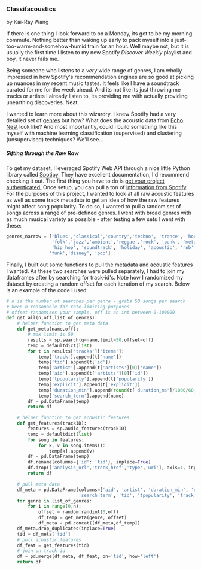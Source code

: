 ### **Classifacoustics**
by Kai-Ray Wang

If there is one thing I look forward to on a Monday, its got to be my morning commute.  Nothing better than waking up early to pack myself into a just-too-warm-and-somehow-humid train for an hour. Well maybe not, but it is usually the first time I listen to my new Spotify *Discover Weekly* playlist and boy, it never fails me.  

Being someone who listens to a *very* wide range of genres, I am wholly impressed in how Spotify's recommendation engines are so good at picking up nuances in my recent music tastes. It feels like I have a soundtrack curated for me for the week ahead.  And its not like its just throwing me tracks or artists I already listen to, its providing me with actually providing unearthing discoveries.  Neat.

I wanted to learn more about this wizardry.  I knew Spotify had a very detailed set of [genres](http://everynoise.com/engenremap.html) but how?  What does the acoustic data from [Echo Nest](https://techcrunch.com/2014/03/06/spotify-acquires-the-echo-nest/) look like?  And most importantly, could I build something like this myself with machine learning classification (supervised) and clustering (unsupervised) techniques?  We'll see...

##### Sifting through the Raw Raw
To get my dataset, I leveraged Spotify Web API through a nice little Python library called [Spotipy](https://github.com/plamere/spotipy).  They have excellent documentation, I'd recommend checking it out.  The first thing you have to do is [get your project authenticated.](https://developer.spotify.com/web-api/authorization-guide/)  Once setup, you can pull a ton of [information from Spotify](http://spotipy.readthedocs.io/en/latest/#api-reference).  For the purposes of this project, I wanted to look at all raw acoustic features as well as some track metadata to get an idea of how the raw features might affect song popularity.  To do so, I wanted to pull a random set of songs across a range of pre-defined genres.  I went with broad genres with as much musical variety as possible - after testing a few sets I went with these:

```python
genres_narrow = ['blues','classical','country','techno', 'trance', 'house',
                 'folk','jazz','ambient','reggae','rock', 'punk', 'metal',
                 'hip hop', 'soundtrack', 'holiday', 'acoustic', 'rnb',
                'funk','disney', 'pop']
```

Finally, I built out some functions to pull the metadata and acoustic features I wanted.  As these two searches were pulled separately, I had to join my dataframes after by searching for track-id's.  Note how I randomized my dataset by creating a random offset for each iteration of my search. Below is an example of the code I used:

```python
# n is the number of searches per genre - grabs 50 songs per search
# keep n reasonable for rate-limiting purposes
# offset randomizes your sample, off is an int between 0-100000
def get_all(n,off,list_of_genres):
    # helper function to get meta data
    def get_meta(name,off):
        # max limit is 50
        results = sp.search(q=name,limit=50,offset=off)
        temp = defaultdict(list)
        for t in results['tracks']['items']:
            temp['track'].append(t['name'])
            temp['tid'].append(t['id'])
            temp['artist'].append(t['artists'][0]['name'])
            temp['aid'].append(t['artists'][0]['id'])
            temp['tpopularity'].append(t['popularity'])
            temp['explicit'].append(t['explicit'])
            temp['duration_min'].append(round(t['duration_ms']/1000/60,2))
            temp['search_term'].append(name)
        df = pd.DataFrame(temp)
        return df

    # helper function to get acoustic features
    def get_features(trackID):
        features = sp.audio_features(trackID)
        temp = defaultdict(list)
        for song in features:
            for k, v in song.items():
                temp[k].append(v)
        df = pd.DataFrame(temp)
        df.rename(columns={'id': 'tid'}, inplace=True)
        df.drop(['analysis_url','track_href','type','uri'], axis=1, inplace=True)
        return df

    # pull meta data
    df_meta = pd.DataFrame(columns=['aid', 'artist', 'duration_min', 'explicit',
                           'search_term', 'tid', 'tpopularity', 'track'])
    for genre in list_of_genres:
        for i in range(0,n):
            offset = random.randint(0,off)
            df_temp = get_meta(genre, offset)
            df_meta = pd.concat([df_meta,df_temp])
    df_meta.drop_duplicates(inplace=True)
    tid = df_meta['tid']
    # pull acoustic features
    df_feat = get_features(tid)
    # join on track id
    df = pd.merge(df_meta, df_feat, on='tid', how='left')
    return df
```
